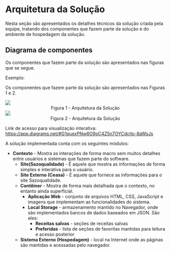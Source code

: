 # Arquitetura da Solução

Nesta seção são apresentados os detalhes técnicos da solução criada pela equipe, tratando 
dos componentes que fazem parte da solução e do ambiente de hospedagem da solução.

## Diagrama de componentes

Os componentes que fazem parte da solução são apresentados nas figuras que se segue.

Exemplo: 

Os componentes que fazem parte da solução são apresentados nas Figuras 1 e 2.

<img src="Figura1.png">
<center>Figura 1 - Arquitetura da Solução</center>
<img src="Figura2.png">
<center>Figura 2 - Arquitetura da Solução</center>


Link de acesso para visualização interativa: https://app.diagrams.net/#G1quexPNw6O9oC4Z5n7OYCdcjto-8aWsJs

A solução implementada conta com os seguintes módulos:
- **Contexto** - Mostra as interações de forma macro sem muitos detalhes entre usuários e sistemas que fazem parte do software.  
  - **Site(Sazoqualidade)** - É aquele que mostra as informações de forma simples e interativa para o usuário.
  - **Site Externo (Ceasa)** - É aquele que fornece as informações para o site Sazoqualidade. 
  - **Contêiner** - Mostra de forma mais detalhada que o contexto, no entanto ainda superficial.
     - **Aplicação Web** - conjunto de arquivos HTML, CSS, JavaScript e imagens que implementam as funcionalidades do sistema.
     - **Local Storage** - armazenamento mantido no Navegador, onde são implementados bancos de dados baseados em JSON. São eles: 
        - **Receitas salvas** - seções de receitas salvas 
        - **Preferidas** - lista de seções de favoritas mantidas para leitura e acesso posterior  
   - **Sistema Externo (Hospedagem)** - local na Internet onde as páginas são mantidas e acessadas pelo navegador. 

